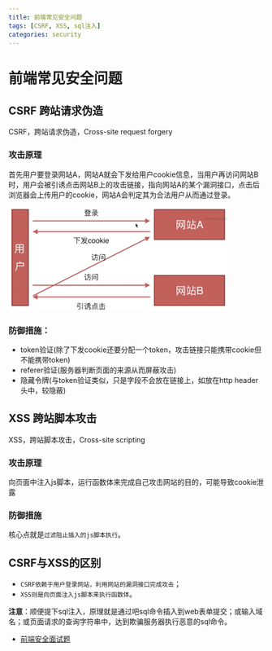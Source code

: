 ```yaml
---
title: 前端常见安全问题
tags: [CSRF, XSS, sql注入]
categories: security
---
```


# 前端常见安全问题

## CSRF 跨站请求伪造
CSRF，跨站请求伪造，Cross-site request forgery

### 攻击原理
首先用户要登录网站A，网站A就会下发给用户cookie信息，当用户再访问网站B时，用户会被引诱点击网站B上的攻击链接，指向网站A的某个漏洞接口，点击后浏览器会上传用户的cookie，网站A会判定其为合法用户从而通过登录。

![CSRF攻击原理](./images/CSRF.png)

### 防御措施：
- token验证(除了下发cookie还要分配一个token，攻击链接只能携带cookie但不能携带token)
- referer验证(服务器判断页面的来源从而屏蔽攻击)
- 隐藏令牌(与token验证类似，只是字段不会放在链接上，如放在http header头中，较隐蔽)

## XSS 跨站脚本攻击
XSS，跨站脚本攻击，Cross-site scripting

### 攻击原理
向页面中注入js脚本，运行函数体来完成自己攻击网站的目的，可能导致cookie泄露

### 防御措施
核心点就是`过滤阻止插入的js脚本执行`。

## CSRF与XSS的区别
- `CSRF依赖于用户登录网站，利用网站的漏洞接口完成攻击`；
- `XSS则是向页面注入js脚本来执行函数体`。

**注意**：顺便提下sql注入，原理就是通过吧sql命令插入到web表单提交；或输入域名；或页面请求的查询字符串中，达到欺骗服务器执行恶意的sql命令。

- [前端安全面试题](https://www.cxymsg.com/guide/security.html#%E6%9C%89%E5%93%AA%E4%BA%9B%E5%8F%AF%E8%83%BD%E5%BC%95%E8%B5%B7%E5%89%8D%E7%AB%AF%E5%AE%89%E5%85%A8%E7%9A%84%E7%9A%84%E9%97%AE%E9%A2%98)

